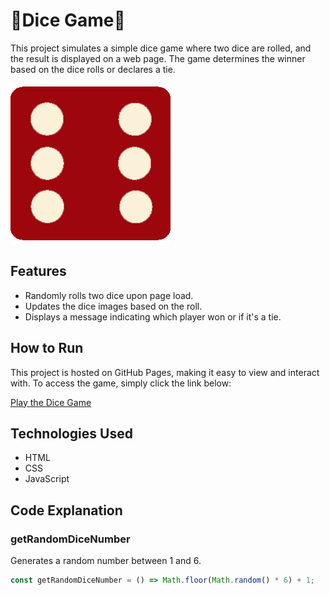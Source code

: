 # 🎲Dice Game🎲

This project simulates a simple dice game where two dice are rolled, and the result is displayed on a web page. The game determines the winner based on the dice rolls or declares a tie.

![Dice 6](images/dice6.png)

## Features

- Randomly rolls two dice upon page load.
- Updates the dice images based on the roll.
- Displays a message indicating which player won or if it's a tie.

## How to Run

This project is hosted on GitHub Pages, making it easy to view and interact with. To access the game, simply click the link below:

[Play the Dice Game](https://username.github.io/repositoryname)

## Technologies Used

- HTML
- CSS
- JavaScript

## Code Explanation

### getRandomDiceNumber

Generates a random number between 1 and 6.

```javascript
const getRandomDiceNumber = () => Math.floor(Math.random() * 6) + 1;
```
